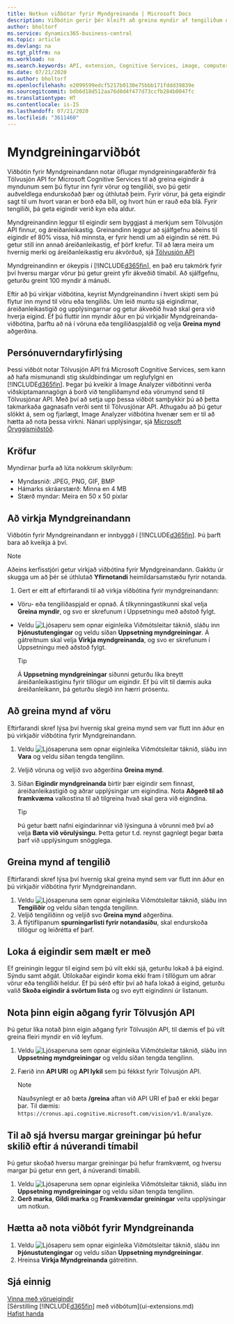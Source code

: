 ```yaml
---
title: Notkun viðbótar fyrir Myndgreinanda | Microsoft Docs
description: Viðbótin gerir þér kleift að greina myndir af tengiliðum og vörum til að finna eigindir, svo þú getir úthlutað þeim í Business Central á fljótlegan máta.
author: bholtorf
ms.service: dynamics365-business-central
ms.topic: article
ms.devlang: na
ms.tgt_pltfrm: na
ms.workload: na
ms.search.keywords: API, extension, Cognitive Services, image, computer vision, attribute, tag, recognition
ms.date: 07/21/2020
ms.author: bholtorf
ms.openlocfilehash: e2099599edcf5217b0130e75bbb171fddd39839e
ms.sourcegitcommit: bdb6d18d512aa76d8d4f477d73ccfb284b0047fc
ms.translationtype: HT
ms.contentlocale: is-IS
ms.lasthandoff: 07/21/2020
ms.locfileid: "3611460"
---
```

# <a name="the-image-analyzer-extension"></a>Myndgreiningarviðbót

Viðbótin fyrir Myndgreinandann notar öflugar myndgreiningaraðferðir frá Tölvusjón API for Microsoft Cognitive Services til að greina eigindir á myndunum sem þú flytur inn fyrir vörur og tengiliði, svo þú getir auðveldlega endurskoðað þær og úthlutað þeim. Fyrir vörur, þá geta eigindir sagt til um hvort varan er borð eða bíll, og hvort hún er rauð eða blá. Fyrir tengiliði, þá geta eigindir verið kyn eða aldur.

Myndgreinandinn leggur til eigindir sem byggjast á merkjum sem Tölvusjón API finnur, og áreiðanleikastig. Greinandinn leggur að sjálfgefnu aðeins til eigindir ef 80% vissa, hið minnsta, er fyrir hendi um að eigindin sé rétt. Þú getur still inn annað áreiðanleikastig, ef þörf krefur. Til að læra meira um hvernig merki og áreiðanleikastig eru ákvörðuð, sjá [Tölvusjón API](https://go.microsoft.com/fwlink/?linkid=851476)  

Myndgreinandinn er ókeypis í [!INCLUDE[d365fin](includes/d365fin_md.md)], en það eru takmörk fyrir því hversu margar vörur þú getur greint yfir ákveðið tímabil. Að sjálfgefnu, geturðu greint 100 myndir á mánuði.

Eftir að þú virkjar viðbótina, keyrist Myndgreinandinn í hvert skipti sem þú flytur inn mynd til vöru eða tengiliðs. Um leið muntu sjá eigindirnar, áreiðanleikastigið og upplýsingarnar og getur ákveðið hvað skal gera við hverja eigind. Ef þú fluttir inn myndir áður en þú virkjaðir Myndgreinanda-viðbótina, þarftu að ná í vöruna eða tengiliðaspjaldið og velja **Greina mynd** aðgerðina.  

## <a name="privacy-notice"></a>Persónuverndaryfirlýsing

Þessi viðbót notar Tölvusjón API frá Microsoft Cognitive Services, sem kann að hafa mismunandi stig skuldbindingar um reglufylgni en [!INCLUDE[d365fin](includes/d365fin_md.md)]. Þegar þú kveikir á Image Analyzer viðbótinni verða viðskiptamannagögn á borð við tengiliðamynd eða vörumynd send til Tölvusjónar API. Með því að setja upp þessa viðbót samþykkir þú að þetta takmarkaða gagnasafn verði sent til Tölvusjónar API. Athugaðu að þú getur slökkt á, sem og fjarlægt, Image Analyzer viðbótina hvenær sem er til að hætta að nota þessa virkni. Nánari upplýsingar, sjá [Microsoft Öryggismiðstöð](https://go.microsoft.com/fwlink/?linkid=851463).

## <a name="requirements"></a>Kröfur

Myndirnar þurfa að lúta nokkrum skilyrðum:

* Myndasnið: JPEG, PNG, GIF, BMP  
* Hámarks skráarstærð: Minna en 4 MB  
* Stærð myndar: Meira en 50 x 50 pixlar  

## <a name="to-enable-image-analyzer"></a>Að virkja Myndgreinandann

Viðbótin fyrir Myndgreinandann er innbyggð í [!INCLUDE[d365fin](includes/d365fin_md.md)]. Þú þarft bara að kveikja á því.

> [!NOTE]  
> Aðeins kerfisstjóri getur virkjað viðbótina fyrir Myndgreinandann. Gakktu úr skugga um að þér sé úthlutað **Yfirnotandi** heimildarsamstæðu fyrir notanda.

1. Gert er eitt af eftirfarandi til að virkja viðbótina fyrir myndgreinandann:

* Vöru- eða tengiliðaspjald er opnað. Á tilkynningastikunni skal velja **Greina myndir**, og svo er skrefunum í Uppsetningu með aðstoð fylgt.  
* Veldu ![Ljósaperu sem opnar eiginleika Viðmótsleitar](media/ui-search/search_small.png "Segðu mér hvað þú vilt gera") táknið, sláðu inn **Þjónustutengingar** og veldu síðan **Uppsetning myndgreiningar**. Á gátreitnum skal velja **Virkja myndgreinanda**, og svo er skrefunum í Uppsetningu með aðstoð fylgt.  

    > [!TIP]  
    > Á **Uppsetning myndgreiningar** síðunni geturðu líka breytt áreiðanleikastiginu fyrir tillögur um eigindir. Ef þú vilt til dæmis auka áreiðanleikann, þá geturðu slegið inn hærri prósentu.

## <a name="to-analyze-an-image-of-an-item"></a>Að greina mynd af vöru

Eftirfarandi skref lýsa því hvernig skal greina mynd sem var flutt inn áður en þú virkjaðir viðbótina fyrir Myndgreinandann.  

1. Veldu ![Ljósaperuna sem opnar eiginleika Viðmótsleitar](media/ui-search/search_small.png "Segðu mér hvað þú vilt gera") táknið, sláðu inn **Vara** og veldu síðan tengda tengilinn.  
2. Veljið vöruna og veljið svo aðgerðina **Greina mynd**.  
3. Síðan **Eigindir myndgreinanda** birtir þær eigindir sem finnast, áreiðanleikastigið og aðrar upplýsingar um eigindina. Nota **Aðgerð til að framkvæma** valkostina til að tilgreina hvað skal gera við eigindina.  

    > [!TIP]  
    > Þú getur bætt nafni eigindarinnar við lýsinguna á vörunni með því að velja **Bæta við vörulýsingu**. Þetta getur t.d. reynst gagnlegt þegar bæta þarf við upplýsingum snögglega.  

## <a name="to-analyze-a-picture-of-a-contact-person"></a>Greina mynd af tengilið

Eftirfarandi skref lýsa því hvernig skal greina mynd sem var flutt inn áður en þú virkjaðir viðbótina fyrir Myndgreinandann.  

1. Veldu ![Ljósaperuna sem opnar eiginleika Viðmótsleitar](media/ui-search/search_small.png "Segðu mér hvað þú vilt gera") táknið, sláðu inn **Tengiliðir** og veldu síðan tengda tengilinn.  
2. Veljið tengiliðinn og veljið svo **Greina mynd** aðgerðina.  
3. Á flýtiflipanum **spurningarlisti fyrir notandasíðu**, skal endurskoða tillögur og leiðrétta ef þarf.  

## <a name="block-suggested-attributes"></a>Loka á eigindir sem mælt er með

Ef greiningin leggur til eigind sem þú vilt ekki sjá, geturðu lokað á þá eigind. Sýndu samt aðgát. Útilokaðar eigindir koma ekki fram í tillögum um aðrar vörur eða tengiliði heldur. Ef þú sérð eftir því að hafa lokað á eigind, geturðu valið **Skoða eigindir á svörtum lista** og svo eytt eigindinni úr listanum.

## <a name="to-use-your-own-account-for-the-computer-vision-api"></a>Nota þinn eigin aðgang fyrir Tölvusjón API

Þú getur líka notað þinn eigin aðgang fyrir Tölvusjón API, til dæmis ef þú vilt greina fleiri myndir en við leyfum.  

1. Veldu ![Ljósaperuna sem opnar eiginleika Viðmótsleitar](media/ui-search/search_small.png "Segðu mér hvað þú vilt gera") táknið, sláðu inn **Uppsetning myndgreiningar** og veldu síðan tengda tengilinn.  
2. Færið inn **API URI** og **API lykil** sem þú fékkst fyrir Tölvusjón API.  

    > [!NOTE]  
    > Nauðsynlegt er að bæta **/greina** aftan við API URI ef það er ekki þegar þar. Til dæmis: ```https://cronus.api.cognitive.microsoft.com/vision/v1.0/analyze```.

## <a name="to-see-how-many-analyses-you-have-left-in-the-current-period"></a>Til að sjá hversu margar greiningar þú hefur skilið eftir á núverandi tímabil

Þú getur skoðað hversu margar greiningar þú hefur framkvæmt, og hversu margar þú getur enn gert, á núverandi tímabili.  

1. Veldu ![Ljósaperuna sem opnar eiginleika Viðmótsleitar](media/ui-search/search_small.png "Segðu mér hvað þú vilt gera") táknið, sláðu inn **Uppsetning myndgreiningar** og veldu síðan tengda tengilinn.  
2. **Gerð marka**, **Gildi marka** og **Framkvæmdar greiningar** veita upplýsingar um notkun.  

## <a name="to-stop-using-the-image-analyzer-extension"></a>Hætta að nota viðbót fyrir Myndgreinanda

1. Veldu ![Ljósaperu sem opnar eiginleika Viðmótsleitar](media/ui-search/search_small.png "Segðu mér hvað þú vilt gera") táknið, sláðu inn **Þjónustutengingar** og veldu síðan **Uppsetning myndgreiningar**.  
2. Hreinsa **Virkja Myndgreinanda** gátreitinn.  

## <a name="see-also"></a>Sjá einnig

[Vinna með vörueigindir](inventory-how-work-item-attributes.md)  
[Sérstilling [!INCLUDE[d365fin](includes/d365fin_md.md)] með viðbótum](ui-extensions.md)  
[Hafist handa](product-get-started.md)  
